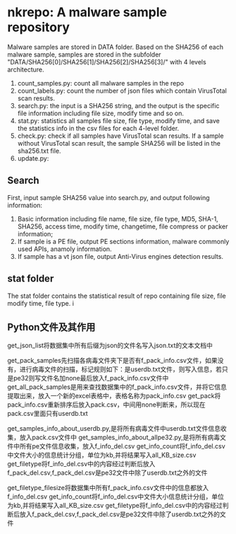 # nkrepo: A malware sample repository

Malware samples are stored in DATA folder. Based on the SHA256 of each
malware sample, samples are stored in the subfolder
"DATA/SHA256[0]/SHA256[1]/SHA256[2]/SHA256[3]/" with 4 levels architecture.

1. count_samples.py: count all malware samples in the repo
2. count_labels.py: count the number of json files which contain VirusTotal scan results.
3. search.py: the input is a SHA256 string, and the output is the specific file information including file size, modify time and so on. 
4. stat.py: statistics all samples file size, file type, modify time, and save the statistics info in the csv files for each 4-level folder.
5. check.py: check if all samples have VirusTotal scan results. If a
   sample without VirusTotal scan result, the sample SHA256 will be listed in the
   sha256.txt file.
6. update.py: 

## Search 

First, input sample SHA256 value into search.py, and output following information:
1. Basic information including file name, file size, file type, MD5, SHA-1, SHA256, access time, modify time, changetime, file compress or packer information;
2. If sample is a PE file, output PE sections information, malware commonly used APIs, anamoly information.
3. If sample has a vt json file, output Anti-Virus engines detection results.


## stat folder

The stat folder contains the statistical result of repo containing file size, file modify time, file type.
i

## Python文件及其作用
get_json_list将数据集中所有后缀为json的文件名写入json.txt的文本文档中

get_pack_samples先扫描各病毒文件夹下是否有f_pack_info.csv文件，如果没有，进行病毒文件的扫描，标记规则如下：是userdb.txt文件，则写入信息，若只是pe32则写文件名加none最后放入f_pack_info.csv文件中
get_all_pack_samples是用来查找数据集中的f_pack_info.csv文件，并将它信息提取出来，放入一个新的excel表格中，表格名称为pack_info.csv
get_pack将pack_info.csv重新排序后放入pack.csv，中间用none判断来，所以现在pack.csv里面只有userdb.txt

get_samples_info_about_userdb.py,是将所有病毒文件中userdb.txt文件信息收集，放入pack.csv文件中
get_samples_info_about_allpe32.py,是将所有病毒文件中所有pe文件信息收集，放入f_info_del.csv
get_info_count将f_info_del.csv中文件大小的信息统计分组，单位为kb,并将结果写入all_KB_size.csv
get_filetype将f_info_del.csv中的内容经过判断后放入f_pack_del.csv,f_pack_del.csv是pe32文件中除了userdb.txt之外的文件

get_filetype_filesize将数据集中所有f_pack_info.csv文件中的信息都放入f_info_del.csv
get_info_count将f_info_del.csv中文件大小信息统计分组，单位为kb,并将结果写入all_KB_size.csv
get_filetype将f_info_del.csv中的内容经过判断后放入f_pack_del.csv,f_pack_del.csv是pe32文件中除了userdb.txt之外的文件
